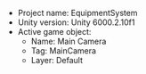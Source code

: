 <!-- UNITY CODE ASSIST INSTRUCTIONS START -->
- Project name: EquipmentSystem
- Unity version: Unity 6000.2.10f1
- Active game object:
  - Name: Main Camera
  - Tag: MainCamera
  - Layer: Default
<!-- UNITY CODE ASSIST INSTRUCTIONS END -->